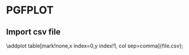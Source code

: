# PGFPLOT

## Import csv file

\addplot table[mark!none,x index=0,y index!1, col sep=comma]{file.csv};
